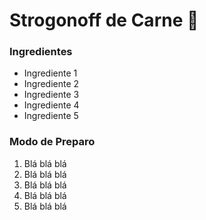 # Strogonoff de Carne :meat_on_bone:

### Ingredientes

- Ingrediente 1
- Ingrediente 2
- Ingrediente 3
- Ingrediente 4
- Ingrediente 5



### Modo de Preparo

1. Blá blá blá
2. Blá blá blá
3. Blá blá blá
4. Blá blá blá
5. Blá blá blá


